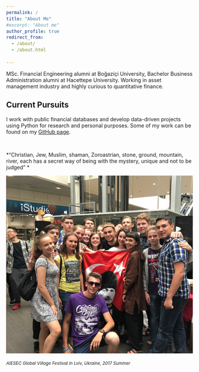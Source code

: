 ```yaml
---
permalink: /
title: "About Me"
#excerpt: "About me"
author_profile: true
redirect_from: 
  - /about/
  - /about.html

---
```



MSc. Financial Engineering alumni at Boğaziçi University, Bachelor Business Administration alumni at Hacettepe University. Working in asset management industry and highly curious to quantitative finance.


Current Pursuits
------

I work with public financial databases and develop data-driven projects using Python for research and personal purposes. Some of my work can be found on my [GitHub page](https://github.com/alihanucar).





<br>

*“Christian, Jew, Muslim, shaman, Zoroastrian, stone, ground, mountain, river, each has a secret way of being with the mystery, unique and not to be judged” *

![](/images/editing-talk.png)

<small>*AIESEC Global Village Festival in Lviv, Ukraine, 2017 Summer*<small>




